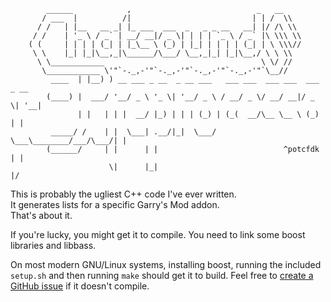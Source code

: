 ```
        ______            ,                            _   __
       / ___  |          /|                           | | /  \\
      / /   | |__   __ _| |_ ___  ___  _   _ _ __   __| |/ /\ \\
     / /    | '_ \ / _` | __/ __|/ _ \| | | | `_ \ / _` |\ \\\ \\
    ( (     | | | | (_| | |_\__ \ (_) | |_| | | | | (_| | \ \\\//
     \ \    |_| |_|\__,_|\______/\___/ \__,_|_| |_|\__,/ \ \ \\
      \ \____________                                   \ \/ //
       \____________ \'"`-._,-'"`-._,-'"`-._,-'"`-._,-'"`\__//
         ____  | |__) ) __ ___ _ __  _ __ ___   ___ ___  ___ ___  ___  _ __
        (____) |  ___/ '__/ _ \ '_ \| '__/ _ \ / __/ _ \/ __/ __|/ _ \| '__|
               | |   | | |  __/ |_) | | | (_) | (_(  __/\__ \__ \ (_) | |
         _____/ /    | |  \___| .__/|_|  \___/ \___\________/___/\___/| |
        (______/     | |      | |                            ^potcfdk | |
                      \|      |_|                                     |/
```

This is probably the ugliest C++ code I've ever written.  
It generates lists for a specific Garry's Mod addon.  
That's about it.  

If you're lucky, you might get it to compile.
You need to link some boost libraries and libbass.

On most modern GNU/Linux systems, installing boost, running the included `setup.sh` and then running `make` should get it to build.
Feel free to [create a GitHub issue](https://github.com/PotcFdk/chatsounds-preprocessor/issues) if it doesn't compile.
